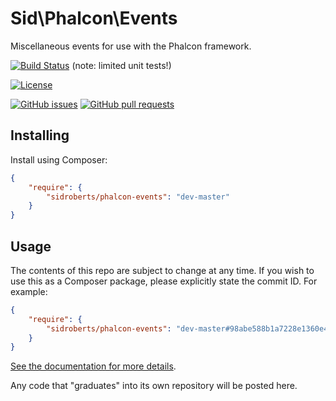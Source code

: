 Sid\Phalcon\Events
==================

Miscellaneous events for use with the Phalcon framework.



[![Build Status](https://img.shields.io/travis/SidRoberts/phalcon-events/master.svg?style=for-the-badge)](https://travis-ci.org/SidRoberts/phalcon-events) (note: limited unit tests!)

[![License](https://img.shields.io/github/license/SidRoberts/phalcon-events.svg?style=for-the-badge)]()

[![GitHub issues](https://img.shields.io/github/issues-raw/SidRoberts/phalcon-events.svg?style=for-the-badge)](https://github.com/SidRoberts/phalcon-events/issues)
[![GitHub pull requests](https://img.shields.io/github/issues-pr-raw/SidRoberts/phalcon-events.svg?style=for-the-badge)](https://github.com/SidRoberts/phalcon-events/pulls)



## Installing ##

Install using Composer:

```json
{
    "require": {
        "sidroberts/phalcon-events": "dev-master"
    }
}
```

## Usage ##

The contents of this repo are subject to change at any time.
If you wish to use this as a Composer package, please explicitly state the commit ID.
For example:

```json
{
    "require": {
        "sidroberts/phalcon-events": "dev-master#98abe588b1a7228e1360e4ada2cdf0cac8ce3d65"
    }
}
```

[See the documentation for more details](https://getcomposer.org/doc/04-schema.md#package-links).

Any code that "graduates" into its own repository will be posted here.
